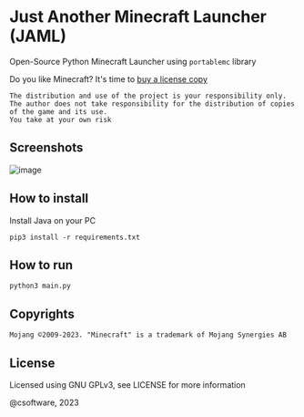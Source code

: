 # Just Another Minecraft Launcher (JAML)

Open-Source Python Minecraft Launcher using `portablemc` library

Do you like Minecraft? It's time to [buy a license copy](https://www.minecraft.net/en-us/store/minecraft-java-bedrock-edition-pc)

```
The distribution and use of the project is your responsibility only.
The author does not take responsibility for the distribution of copies of the game and its use.
You take at your own risk
```
## Screenshots

![image](https://github.com/csoftware-arigpt/JAML/assets/130468357/286351e2-671d-478f-9cab-bd3ed050cb98)

## How to install

Install Java on your PC

```pip3 install -r requirements.txt```

## How to run

```python3 main.py```

## Copyrights


```
Mojang ©2009-2023. "Minecraft" is a trademark of Mojang Synergies AB
```

## License

Licensed using GNU GPLv3, see LICENSE for more information




@csoftware, 2023
